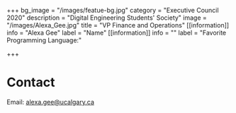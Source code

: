 +++
bg_image = "/images/featue-bg.jpg"
category = "Executive Council 2020"
description = "Digital Engineering Students' Society"
image = "/images/Alexa_Gee.jpg"
title = "VP Finance and Operations"
[[information]]
info = "Alexa Gee"
label = "Name"
[[information]]
info = ""
label = "Favorite Programming Language:"

+++
# Contact

Email: alexa.gee@ucalgary.ca